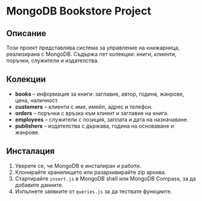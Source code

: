 # MongoDB Bookstore Project

## Описание
Този проект представлява система за управление на книжарница, реализирана с MongoDB. Съдържа пет колекции: книги, клиенти, поръчки, служители и издателства.

## Колекции

- **books** – информация за книги: заглавие, автор, година, жанрове, цена, наличност.
- **customers** – клиенти с име, имейл, адрес и телефон.
- **orders** – поръчки с връзка към клиент и заглавие на книга.
- **employees** – служители с позиция, заплата и дата на назначаване.
- **publishers** – издателства с държава, година на основаване и жанрове.

## Инсталация
1. Уверете се, че MongoDB е инсталиран и работи.
2. Клонирайте хранилището или разархивирайте zip архива.
3. Стартирайте `insert.js` в MongoDB shell или MongoDB Compass, за да добавите данните.
4. Изпълнете заявките от `queries.js` за да тествате функциите.
